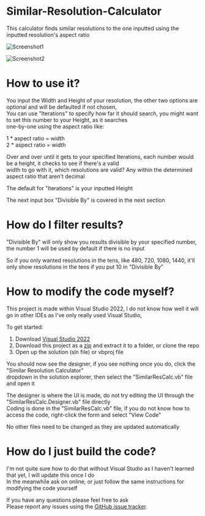 # Similar-Resolution-Calculator
This calculator finds similar resolutions to the one inputted using the inputted resolution's aspect ratio

![Screenshot1](https://user-images.githubusercontent.com/107563368/198918003-3cc5aaab-d801-4818-8b06-11916987109c.PNG)

![Screenshot2](https://user-images.githubusercontent.com/107563368/198918027-f78f5b9a-ff12-4963-9c08-5133737e223c.PNG)

# How to use it?
You input the Width and Height of your resolution, the other two options are optional and will be defaulted if not chosen,  
You can use "Iterations" to specify how far it should search, you might want to set this number to your Height, as it searches  
one-by-one using the aspect ratio like:

1 * aspect ratio = width  
2 * aspect ratio = width

Over and over until it gets to your specified Iterations, each number would be a height, it checks to see if there's a valid  
width to go with it, which resolutions are valid? Any within the determined aspect ratio that aren't decimal

The default for "Iterations" is your inputted Height

The next input box "Divisible By" is covered in the next section

# How do I filter results?
"Divisible By" will only show you results divisible by your specified number, the number 1 will be used by default if there is no input

So if you only wanted resolutions in the tens, like 480, 720, 1080, 1440, it'll only show resolutions in the tens if you put 10 in "Divisible By"  

# How to modify the code myself?
This project is made within Visual Studio 2022, I do not know how well it will go in other IDEs as I've only really used Visual Studio,  

To get started:
 1. Download [Visual Studio 2022][0]
 2. Download this project as a [zip][1] and extract it to a folder, or clone the repo
 3. Open up the solution (sln file) or vbproj file  

You should now see the designer, if you see nothing once you do, click the "Similar Resolution Calculator"  
dropdown in the solution explorer, then select the "SimilarResCalc.vb" file and open it

The designer is where the UI is made, do not try editing the UI through the "SimilarResCalc.Designer.vb" file directly  
Coding is done in the "SimilarResCalc.vb" file, if you do not know how to access the code, right-click the form and select "View Code"

No other files need to be changed as they are updated automatically

# How do I just build the code?
I'm not quite sure how to do that without Visual Studio as I haven't learned that yet, I will update this once I do  
In the meanwhile ask on online, or just follow the same instructions for modifying the code yourself

If you have any questions please feel free to ask  
Please report any issues using the [GitHub issue tracker][2].

[0]: https://visualstudio.microsoft.com/vs/community/
[1]: https://github.com/WarpZephyr/Similar-Resolution-Calculator/archive/master.zip
[2]: https://github.com/WarpZephyr/Prefabs2Blueprints/issues
